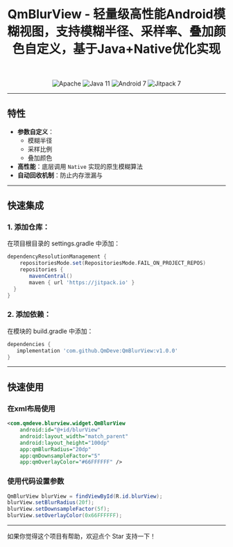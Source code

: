 <div align="center">
  
  # QmBlurView - 轻量级高性能Android模糊视图，支持模糊半径、采样率、叠加颜色自定义，基于Java+Native优化实现
  
  <br>
  <br>
  <img src="https://img.shields.io/badge/License-Apache%202.0-blue.svg" alt="Apache"/>
  <img src="https://img.shields.io/badge/Java-11-orange?style=for-the-badge&logo=java" alt="Java 11"/>
  <img src="https://img.shields.io/badge/Android-7.0%2B-brightgreen.svg" alt="Android 7"/>
  <img src="https://jitpack.io/v/QmDeve/QmBlurView.svg" alt="Jitpack 7"/>
  
</div>

---
## 特性

- **参数自定义**：
  - 模糊半径
  - 采样比例
  - 叠加颜色
- **高性能**：底层调用 `Native` 实现的原生模糊算法
- **自动回收机制**：防止内存泄漏与

---

## 快速集成
### 1. 添加仓库：
在项目根目录的 settings.gradle 中添加：

```gradle
dependencyResolutionManagement {
    repositoriesMode.set(RepositoriesMode.FAIL_ON_PROJECT_REPOS)
    repositories {
       mavenCentral()
       maven { url 'https://jitpack.io' }
  }
}
```

### 2. 添加依赖：
在模块的 build.gradle 中添加：

```gradle
dependencies {
   implementation 'com.github.QmDeve:QmBlurView:v1.0.0'
}
```

---

## 快速使用
### 在xml布局使用
```xml
<com.qmdeve.blurview.widget.QmBlurView
    android:id="@+id/blurView"
    android:layout_width="match_parent"
    android:layout_height="100dp"
    app:qmBlurRadius="20dp"
    app:qmDownsampleFactor="5"
    app:qmOverlayColor="#66FFFFFF" />
```

### 使用代码设置参数
```java
QmBlurView blurView = findViewById(R.id.blurView);
blurView.setBlurRadius(20f);
blurView.setDownsampleFactor(5f);
blurView.setOverlayColor(0x66FFFFFF);
```

---

如果你觉得这个项目有帮助，欢迎点个 Star 支持一下！
